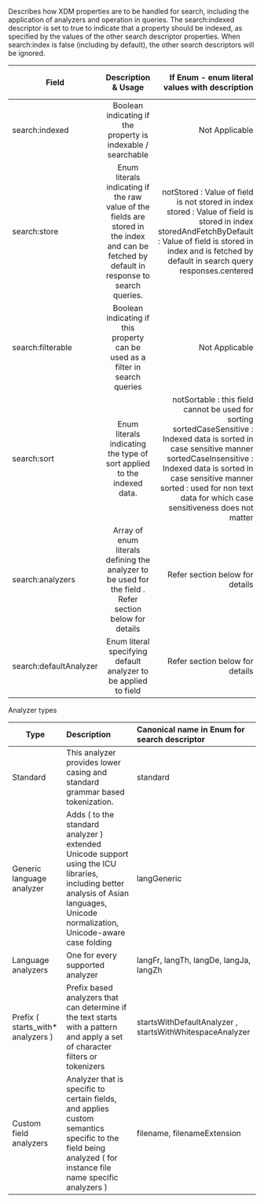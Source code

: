 Describes how XDM properties are to be handled for search, including the application of analyzers and operation in queries. The search:indexed descriptor is set to true to indicate that a property should be indexed, as specified by the values of the other search descriptor properties. When search:index is false (including by default), the other search descriptors will be ignored.

| Field             |                                                               Description & Usage                                                               |                                                                                                                                                                       If Enum - enum literal  values with description | Default value | Required  ( Mandatory ) |
|-------------------|:-----------------------------------------------------------------------------------------------------------------------------------------------:|----------------------------------------------------------------------------------------------------------------------------------------------------------------------------------------------------------------------:|---------------|-------------------------|
| search:indexed    | Boolean indicating if the property is  indexable / searchable                                                                                   | Not Applicable                                                                                                                                                                                                        | false         | true                    |
| search:store      | Enum literals indicating if the raw value of the fields are  stored in the index and can be fetched by default in response  to search queries.  | notStored : Value of field is not stored in index stored : Value of field is stored in index storedAndFetchByDefault : Value of field is stored in index and is fetched by default in search query responses.centered | notStored     | false                   |
| search:filterable | Boolean indicating if this property can be used as a  filter in search queries                                                                  | Not Applicable                                                                                                                                                                                                        | false         | false                   |
| search:sort       | Enum literals indicating the type of sort applied to  the indexed data.                                                                         | notSortable : this field cannot be used for sorting sortedCaseSensitive : Indexed data is sorted in case sensitive manner sortedCaseInsensitive : Indexed data is sorted in case sensitive manner sorted : used for non text data for which case sensitiveness does not matter                   | notSortable   | false                   |
| search:analyzers  | Array of enum literals defining the analyzer to be used for the field . Refer section below for details                                          | Refer section below for details   | noAnalysis    | false     |
| search:defaultAnalyzer  | Enum literal specifying default analyzer to be applied to field                                         | Refer section below for details   | noAnalysis    | false          |                                                                                          

Analyzer types 

| Type              | Description                 | Canonical name in Enum for search descriptor    | 
|-------------------|:----------------------------|:------------------------------------------------| 
| Standard          | This analyzer provides lower casing and standard grammar based tokenization.  | standard | 
| Generic language analyzer | Adds ( to the standard analyzer ) extended Unicode support using the ICU libraries, including better analysis of Asian languages, Unicode normalization, Unicode-aware case folding | langGeneric | 
| Language analyzers | One for every supported analyzer  | langFr, langTh, langDe, langJa, langZh | 
| Prefix ( starts_with* analyzers ) | Prefix based analyzers that can determine if the text starts with a pattern and apply a set of character filters or tokenizers | startsWithDefaultAnalyzer , startsWithWhitespaceAnalyzer | 
| Custom field analyzers  | Analyzer that is specific to certain fields, and applies custom semantics specific to the field being analyzed ( for instance file name specific analyzers ) | filename, filenameExtension | 
